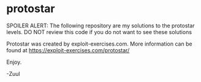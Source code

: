 # protostar

SPOILER ALERT:
The following repository are my solutions to the protostar levels. DO NOT review this code if you do not want to see these solutions

Protostar was created by exploit-exercises.com. More information can be found at https://exploit-exercises.com/protostar/

Enjoy.

-Zuul
